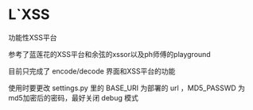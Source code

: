 # L`XSS

功能性XSS平台

参考了蓝莲花的XSS平台和余弦的xssor以及ph师傅的playground

目前只完成了 encode/decode 界面和XSS平台的功能



使用时要更改 settings.py 里的 BASE_URI 为部署的 url ，MD5_PASSWD 为md5加密后的密码，最好关闭 debug 模式